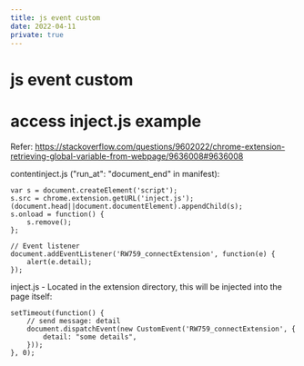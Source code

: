 ```yaml
---
title: js event custom
date: 2022-04-11
private: true
---
```

# js event custom
# access inject.js example
Refer: https://stackoverflow.com/questions/9602022/chrome-extension-retrieving-global-variable-from-webpage/9636008#9636008

contentinject.js ("run_at": "document_end" in manifest):

    var s = document.createElement('script');
    s.src = chrome.extension.getURL('inject.js');
    (document.head||document.documentElement).appendChild(s);
    s.onload = function() {
        s.remove();
    };

    // Event listener
    document.addEventListener('RW759_connectExtension', function(e) {
        alert(e.detail);
    });

inject.js - Located in the extension directory, this will be injected into the page itself:

    setTimeout(function() {
        // send message: detail
        document.dispatchEvent(new CustomEvent('RW759_connectExtension', {
            detail: "some details", 
        }));
    }, 0);
